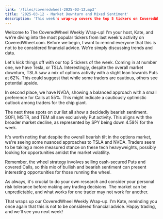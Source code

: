 ```yaml
---
link: '/files/coveredwheel-2025-03-12.mp3'
title: '2025-03-12 - Market Downturn and Mixed Sentiment'
description: 'This week's wrap-up covers the top 5 tickers on CoveredWheel.com, highlighting a market downturn and mixed sentiment among traders, with a focus on Tesla, NVIDIA, and bearish trends in SOFI, MSTR, and TEM.'
---
```


Welcome to The CoveredWheel Weekly Wrap-up! I'm your host, Kate, and we're diving into the most popular tickers from last week's activity on CoveredWheel.com. Before we begin, I want to remind everyone that this is not to be considered financial advice. We're simply discussing trends and data.

Let's kick things off with our top 5 tickers of the week. Coming in at number one, we have Tesla, or TSLA. Interestingly, despite the overall market downturn, TSLA saw a mix of options activity with a slight lean towards Puts at 62%. This could suggest that while some traders are cautious, others see potential upside.

In second place, we have NVDA, showing a balanced approach with a small preference for Calls at 55%. This might indicate a cautiously optimistic outlook among traders for the chip giant.

The next three spots on our list all show a decidedly bearish sentiment. SOFI, MSTR, and TEM all saw exclusively Put activity. This aligns with the broader market decline, as represented by SPY being down 4.59% for the week.

It's worth noting that despite the overall bearish tilt in the options market, we're seeing some nuanced approaches to TSLA and NVDA. Traders seem to be taking a more measured stance on these tech heavyweights, possibly looking for opportunities amidst the market volatility.

Remember, the wheel strategy involves selling cash-secured Puts and covered Calls, so this mix of bullish and bearish sentiment can present interesting opportunities for those running the wheel.

As always, it's crucial to do your own research and consider your personal risk tolerance before making any trading decisions. The market can be unpredictable, and what works for one trader may not work for another.

That wraps up our CoveredWheel Weekly Wrap-up. I'm Kate, reminding you once again that this is not to be considered financial advice. Happy trading, and we'll see you next week!
